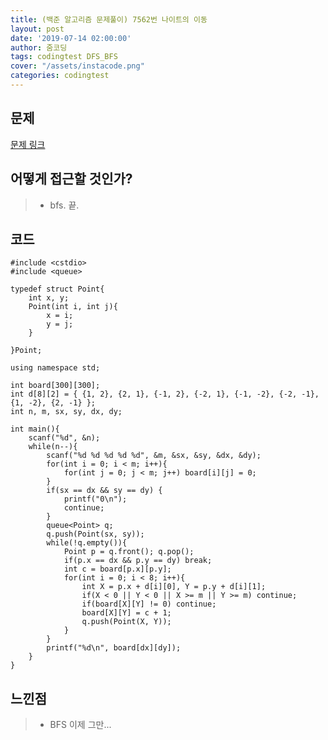 ```yaml
---
title: (백준 알고리즘 문제풀이) 7562번 나이트의 이동
layout: post
date: '2019-07-14 02:00:00'
author: 줌코딩
tags: codingtest DFS_BFS
cover: "/assets/instacode.png"
categories: codingtest
---
```


## 문제

[문제 링크](https://www.acmicpc.net/problem/7562)

## 어떻게 접근할 것인가?

>* bfs. 끝.

## 코드

    #include <cstdio>
    #include <queue>

    typedef struct Point{
        int x, y;
        Point(int i, int j){
            x = i;
            y = j;
        }

    }Point;

    using namespace std;

    int board[300][300];
    int d[8][2] = { {1, 2}, {2, 1}, {-1, 2}, {-2, 1}, {-1, -2}, {-2, -1}, {1, -2}, {2, -1} };
    int n, m, sx, sy, dx, dy;

    int main(){
        scanf("%d", &n);
        while(n--){
            scanf("%d %d %d %d %d", &m, &sx, &sy, &dx, &dy);
            for(int i = 0; i < m; i++){
                for(int j = 0; j < m; j++) board[i][j] = 0;
            }
            if(sx == dx && sy == dy) {
                printf("0\n");
                continue;
            }
            queue<Point> q;
            q.push(Point(sx, sy));
            while(!q.empty()){
                Point p = q.front(); q.pop();
                if(p.x == dx && p.y == dy) break;
                int c = board[p.x][p.y];
                for(int i = 0; i < 8; i++){
                    int X = p.x + d[i][0], Y = p.y + d[i][1];
                    if(X < 0 || Y < 0 || X >= m || Y >= m) continue;
                    if(board[X][Y] != 0) continue;
                    board[X][Y] = c + 1;
                    q.push(Point(X, Y));
                }
            }
            printf("%d\n", board[dx][dy]);
        }
    }


## 느낀점

>* BFS 이제 그만...
